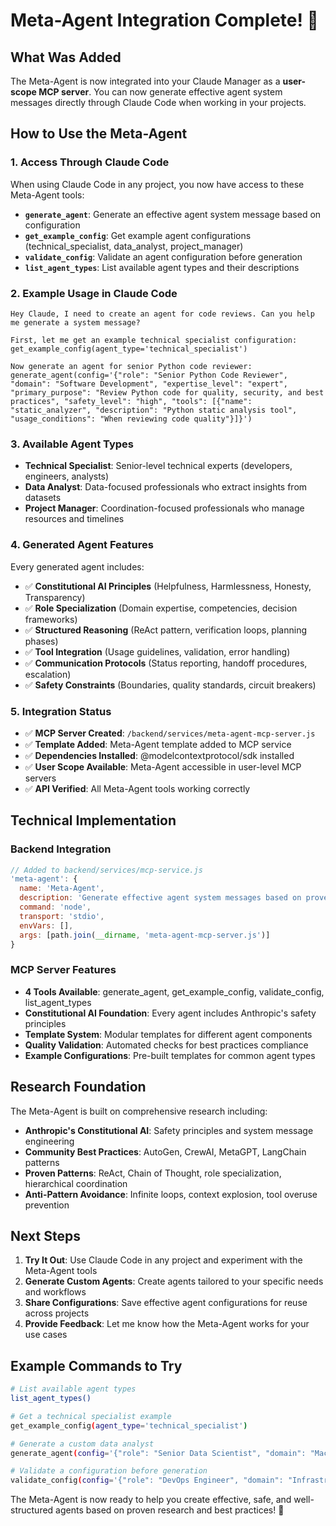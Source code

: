# Meta-Agent Integration Complete! 🎉

## What Was Added

The Meta-Agent is now integrated into your Claude Manager as a **user-scope MCP server**. You can now generate effective agent system messages directly through Claude Code when working in your projects.

## How to Use the Meta-Agent

### 1. Access Through Claude Code
When using Claude Code in any project, you now have access to these Meta-Agent tools:

- **`generate_agent`**: Generate an effective agent system message based on configuration
- **`get_example_config`**: Get example agent configurations (technical_specialist, data_analyst, project_manager)
- **`validate_config`**: Validate an agent configuration before generation  
- **`list_agent_types`**: List available agent types and their descriptions

### 2. Example Usage in Claude Code

```
Hey Claude, I need to create an agent for code reviews. Can you help me generate a system message?

First, let me get an example technical specialist configuration:
get_example_config(agent_type='technical_specialist')

Now generate an agent for senior Python code reviewer:
generate_agent(config='{"role": "Senior Python Code Reviewer", "domain": "Software Development", "expertise_level": "expert", "primary_purpose": "Review Python code for quality, security, and best practices", "safety_level": "high", "tools": [{"name": "static_analyzer", "description": "Python static analysis tool", "usage_conditions": "When reviewing code quality"}]}')
```

### 3. Available Agent Types

- **Technical Specialist**: Senior-level technical experts (developers, engineers, analysts)
- **Data Analyst**: Data-focused professionals who extract insights from datasets
- **Project Manager**: Coordination-focused professionals who manage resources and timelines

### 4. Generated Agent Features

Every generated agent includes:
- ✅ **Constitutional AI Principles** (Helpfulness, Harmlessness, Honesty, Transparency)
- ✅ **Role Specialization** (Domain expertise, competencies, decision frameworks)
- ✅ **Structured Reasoning** (ReAct pattern, verification loops, planning phases)
- ✅ **Tool Integration** (Usage guidelines, validation, error handling)
- ✅ **Communication Protocols** (Status reporting, handoff procedures, escalation)
- ✅ **Safety Constraints** (Boundaries, quality standards, circuit breakers)

### 5. Integration Status

- ✅ **MCP Server Created**: `/backend/services/meta-agent-mcp-server.js`
- ✅ **Template Added**: Meta-Agent template added to MCP service
- ✅ **Dependencies Installed**: @modelcontextprotocol/sdk installed
- ✅ **User Scope Available**: Meta-Agent accessible in user-level MCP servers
- ✅ **API Verified**: All Meta-Agent tools working correctly

## Technical Implementation

### Backend Integration
```javascript
// Added to backend/services/mcp-service.js
'meta-agent': {
  name: 'Meta-Agent',
  description: 'Generate effective agent system messages based on proven patterns from Anthropic and community best practices',
  command: 'node',
  transport: 'stdio', 
  envVars: [],
  args: [path.join(__dirname, 'meta-agent-mcp-server.js')]
}
```

### MCP Server Features
- **4 Tools Available**: generate_agent, get_example_config, validate_config, list_agent_types
- **Constitutional AI Foundation**: Every agent includes Anthropic's safety principles
- **Template System**: Modular templates for different agent components
- **Quality Validation**: Automated checks for best practices compliance
- **Example Configurations**: Pre-built templates for common agent types

## Research Foundation

The Meta-Agent is built on comprehensive research including:
- **Anthropic's Constitutional AI**: Safety principles and system message engineering
- **Community Best Practices**: AutoGen, CrewAI, MetaGPT, LangChain patterns
- **Proven Patterns**: ReAct, Chain of Thought, role specialization, hierarchical coordination
- **Anti-Pattern Avoidance**: Infinite loops, context explosion, tool overuse prevention

## Next Steps

1. **Try It Out**: Use Claude Code in any project and experiment with the Meta-Agent tools
2. **Generate Custom Agents**: Create agents tailored to your specific needs and workflows
3. **Share Configurations**: Save effective agent configurations for reuse across projects
4. **Provide Feedback**: Let me know how the Meta-Agent works for your use cases

## Example Commands to Try

```bash
# List available agent types
list_agent_types()

# Get a technical specialist example
get_example_config(agent_type='technical_specialist')

# Generate a custom data analyst
generate_agent(config='{"role": "Senior Data Scientist", "domain": "Machine Learning", "expertise_level": "expert", "primary_purpose": "Build and deploy ML models for production systems"}')

# Validate a configuration before generation
validate_config(config='{"role": "DevOps Engineer", "domain": "Infrastructure", "expertise_level": "advanced"}')
```

The Meta-Agent is now ready to help you create effective, safe, and well-structured agents based on proven research and best practices! 🚀